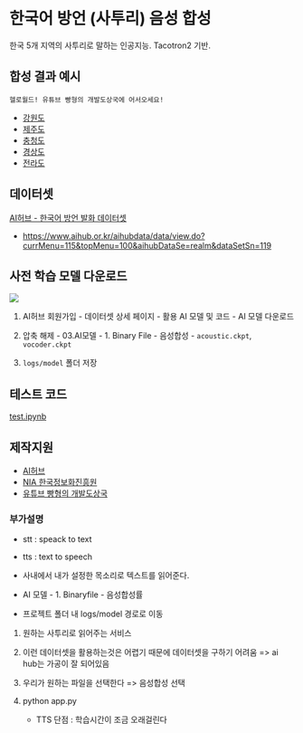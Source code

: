 # 한국어 방언 (사투리) 음성 합성

한국 5개 지역의 사투리로 말하는 인공지능. Tacotron2 기반.

## 합성 결과 예시

```
헬로월드! 유튜브 빵형의 개발도상국에 어서오세요!
```

- [강원도](https://voca.ro/1aHL8s0MHxz4)
- [제주도](https://voca.ro/1glI7LP1Dd2c)
- [충청도](https://voca.ro/120EqSRyJH25)
- [경상도](https://voca.ro/1hRzziA4c8D9)
- [전라도](https://voca.ro/1mQbP19vCs2l)

## 데이터셋

[AI허브 - 한국어 방언 발화 데이터셋](https://www.aihub.or.kr/aihubdata/data/list.do?pageIndex=1&currMenu=115&topMenu=100&dataSetSn=&srchdataClCode=DATACL001&srchOrder=&SrchdataClCode=DATACL002&searchKeyword=%ED%95%9C%EA%B5%AD%EC%96%B4+%EB%B0%A9%EC%96%B8&srchDataRealmCode=REALM002&srchDataTy=DATA004)


- https://www.aihub.or.kr/aihubdata/data/view.do?currMenu=115&topMenu=100&aihubDataSe=realm&dataSetSn=119


## 사전 학습 모델 다운로드

![](imgs/01.png)

1. AI허브 회원가입 - 데이터셋 상세 페이지 - 활용 AI 모델 및 코드 - AI 모델 다운로드

2. 압축 해제 - 03.AI모델 - 1. Binary File - 음성합성 - `acoustic.ckpt`, `vocoder.ckpt`

3. `logs/model` 폴더 저장

## 테스트 코드

[test.ipynb](test.ipynb)

## 제작지원

- [AI허브](https://www.aihub.or.kr)
- [NIA 한국정보화진흥원](https://www.nia.or.kr/)
- [유튜브 빵형의 개발도상국](https://www.youtube.com/channel/UC9PB9nKYqKEx_N3KM-JVTpg)


### 부가설명

- stt : speack to text
- tts : text to speech
- 사내에서 내가 설정한 목소리로 텍스트를 읽어준다.

- AI 모델 - 1. Binaryfile - 음성합성률
- 프로젝트 폴더 내 logs/model 경로로 이동

1. 원하는 사투리로 읽어주는 서비스
2. 이런 데이터셋을 활용하는것은 어렵기 때문에 데이터셋을 구하기 어려움 => ai hub는 가공이 잘 되어있음
3. 우리가 원하는 파일을 선택한다 => 음성합성 선택

4. python app.py
    - TTS 단점 : 학습시간이 조금 오래걸린다


    
